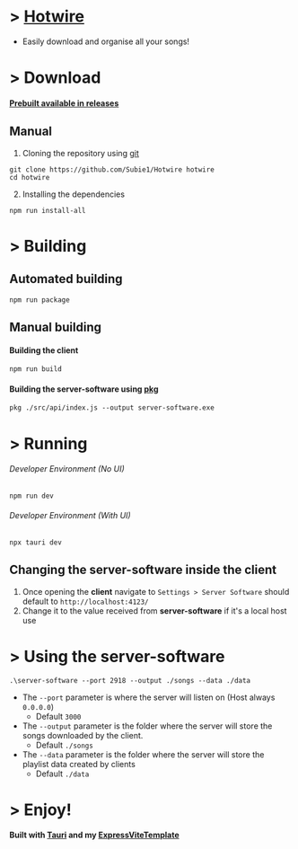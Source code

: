 # > [Hotwire](https://github.com/users/Subie1/projects/1)

- Easily download and organise all your songs!

# > Download

#### [Prebuilt available in releases](https://github.com/Subie1/Hotwire/releases)

## Manual

1. Cloning the repository using [<u>git</u>](https://git-scm.com/)

```
git clone https://github.com/Subie1/Hotwire hotwire
cd hotwire
```

2. Installing the dependencies

```
npm run install-all
```

# > Building

## Automated building
```
npm run package
```

## Manual building
#### Building the **client**

```
npm run build
```

#### Building the **server-software** using [<u>pkg</u>](https://github.com/vercel/pkg)

```
pkg ./src/api/index.js --output server-software.exe
```

# > Running

###### Developer Environment (No UI)

```
npm run dev
```

###### Developer Environment (With UI)

```
npx tauri dev
```

## Changing the **server-software** inside the **client**

1. Once opening the **client** navigate to `Settings > Server Software` should default to `http://localhost:4123/`
2. Change it to the value received from **server-software** if it's a local host use

# > Using the **server-software**

```
.\server-software --port 2918 --output ./songs --data ./data
```

- The `--port` parameter is where the server will listen on (Host always `0.0.0.0`)
  - Default `3000`
- The `--output` parameter is the folder where the server will store the songs downloaded by the client.
  - Default `./songs`
- The `--data` parameter is the folder where the server will store the playlist data created by clients
  - Default `./data`

# > Enjoy!

#### Built with [Tauri](https://tauri.app/) and my [ExpressViteTemplate](https://github.com/Subie1/ExpressViteTemplate)
